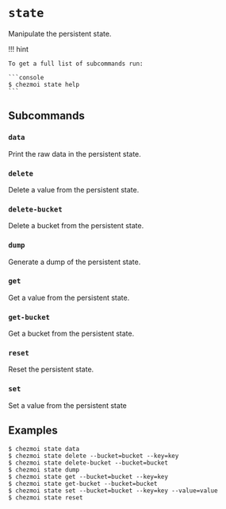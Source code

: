 # `state`

Manipulate the persistent state.

!!! hint

    To get a full list of subcommands run:

    ```console
    $ chezmoi state help
    ```

## Subcommands

### `data`

Print the raw data in the persistent state.

### `delete`

Delete a value from the persistent state.

### `delete-bucket`

Delete a bucket from the persistent state.

### `dump`

Generate a dump of the persistent state.

### `get`

Get a value from the persistent state.

### `get-bucket`

Get a bucket from the persistent state.

### `reset`

Reset the persistent state.

### `set`

Set a value from the persistent state

## Examples

```console
$ chezmoi state data
$ chezmoi state delete --bucket=bucket --key=key
$ chezmoi state delete-bucket --bucket=bucket
$ chezmoi state dump
$ chezmoi state get --bucket=bucket --key=key
$ chezmoi state get-bucket --bucket=bucket
$ chezmoi state set --bucket=bucket --key=key --value=value
$ chezmoi state reset
```
